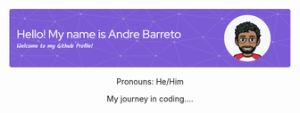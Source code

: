 ![Header](./github-header-image.png)

<div id="intro" align="center">
Pronouns: He/Him

My journey in coding....
</div>


